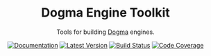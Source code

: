 <div align="center">

# Dogma Engine Toolkit

Tools for building [Dogma](https://github.com/dogmatiq/dogma) engines.

[![Documentation](https://img.shields.io/badge/go.dev-documentation-007d9c?&style=for-the-badge)](https://pkg.go.dev/github.com/dogmatiq/enginekit)
[![Latest Version](https://img.shields.io/github/tag/dogmatiq/enginekit.svg?&style=for-the-badge&label=semver)](https://github.com/dogmatiq/enginekit/releases)
[![Build Status](https://img.shields.io/github/actions/workflow/status/dogmatiq/enginekit/ci.yml?style=for-the-badge&branch=main)](https://github.com/dogmatiq/enginekit/actions/workflows/ci.yml)
[![Code Coverage](https://img.shields.io/codecov/c/github/dogmatiq/enginekit/main.svg?style=for-the-badge)](https://codecov.io/github/dogmatiq/enginekit)

</div>
